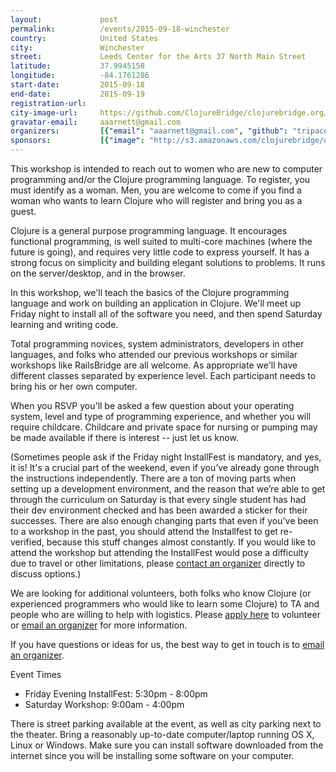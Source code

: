 ```yaml
---
layout:             post
permalink:          /events/2015-09-18-winchester
country:            United States
city:               Winchester
street:             Leeds Center for the Arts 37 North Main Street
latitude:           37.9945158
longitude:          -84.1761286
start-date:         2015-09-18
end-date:           2015-09-19
registration-url:
city-image-url:     https://github.com/ClojureBridge/clojurebridge.org/raw/master/app/assets/images/events/kentucky.png
gravatar-email:     aaarnett@gmail.com
organizers:         [{"email": "aaarnett@gmail.com", "github": "tripaces", "name": "Aaron Arnett", "twitter": "aaarnett"}, {"email": null, "github": null, "name": "Janine Hempy", "twitter": null}]
sponsors:           [{"image": "http://s3.amazonaws.com/clojurebridge/original/64/74ab5e10-5b2f-11e5-8f1e-a66eb85f311c.png?1442419587", "name": "CIRRUSMIO", "url": "http://cirrusmio.com/"}, {"image": "http://s3.amazonaws.com/clojurebridge/original/56/leeds.png?1441037619", "name": "Leeds Center for the Arts", "url": "http://leedscenter.org"}, {"image": "http://s3.amazonaws.com/clojurebridge/original/63/LispCast.png?1441817440", "name": "LispCast", "url": "http://www.purelyfunctional.tv/"}, {"image": "http://s3.amazonaws.com/clojurebridge/original/55/main_street_winchester.png?1441037652", "name": "Main Street Winchester", "url": null}]
---
```


This workshop is intended to reach out to women who are new to computer programming and/or the Clojure programming language. To register, you must identify as a woman. Men, you are welcome to come if you find a woman who wants to learn Clojure who will register and bring you as a guest.

Clojure is a general purpose programming language. It encourages functional programming, is well suited to multi-core machines (where the future is going), and requires very little code to express yourself. It has a strong focus on simplicity and building elegant solutions to problems. It runs on the server/desktop, and in the browser.

In this workshop, we'll teach the basics of the Clojure programming language and work on building an application in Clojure. We'll meet up Friday night to install all of the software you need, and then spend Saturday learning and writing code.

Total programming novices, system administrators, developers in other languages, and folks who attended our previous workshops or similar workshops like RailsBridge are all welcome. As appropriate we'll have different classes separated by experience level. Each participant needs to bring his or her own computer.

When you RSVP you'll be asked a few question about your operating system, level and type of programming experience, and whether you will require childcare. Childcare and private space for nursing or pumping may be made available if there is interest -- just let us know.

(Sometimes people ask if the Friday night InstallFest is mandatory, and yes, it is! It's a crucial part of the weekend, even if you’ve already gone through the instructions independently. There are a ton of moving parts when setting up a development environment, and the reason that we’re able to get through the curriculum on Saturday is that every single student has had their dev environment checked and has been awarded a sticker for their successes. There are also enough changing parts that even if you’ve been to a workshop in the past, you should attend the Installfest to get re-verified, because this stuff changes almost constantly. If you would like to attend the workshop but attending the InstallFest would pose a difficulty due to travel or other limitations, please [contact an organizer](mailto:clojurebridgeky@gmail.com) directly to discuss options.)

We are looking for additional volunteers, both folks who know Clojure (or experienced programmers who would like to learn some Clojure) to TA and people who are willing to help with logistics. Please [apply here](https://docs.google.com/forms/d/18VtkWTvwgMiPfJod6k50OV51AlwvQw5ej1UplyJKeJ4/viewform?usp=send_form) to volunteer or [email an organizer](mailto:clojurebridgeky@gmail.com) for more information.

If you have questions or ideas for us, the best way to get in touch is to [email an organizer](mailto:clojurebridgeky@gmail.com).

Event Times

- Friday Evening InstallFest: 5:30pm - 8:00pm
- Saturday Workshop:          9:00am - 4:00pm

There is street parking available at the event, as well as city parking next to the theater. Bring a reasonably up-to-date computer/laptop running OS X, Linux or Windows. Make sure you can install software downloaded from the internet since you will be installing some software on your computer.
